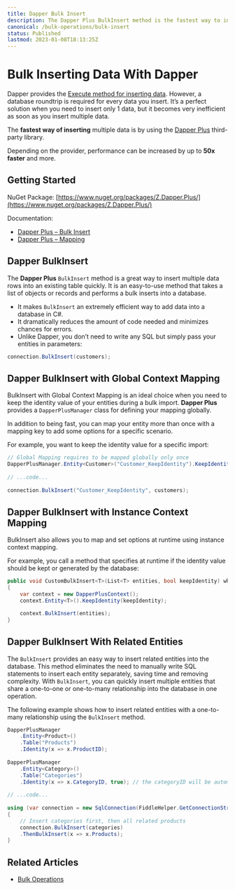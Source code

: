```yaml
---
title: Dapper Bulk Insert
description: The Dapper Plus BulkInsert method is the fastest way to insert entities in Dapper. Your performance is increased by up to 50x faster and more.
canonical: /bulk-operations/bulk-insert
status: Published
lastmod: 2023-01-08T18:13:25Z
---
```


# Bulk Inserting Data With Dapper

Dapper provides the [Execute method for inserting data](/non-query#dapper-insert). However, a database roundtrip is required for every data you insert. It’s a perfect solution when you need to insert only 1 data, but it becomes very inefficient as soon as you insert multiple data.

The **fastest way of inserting** multiple data is by using the [Dapper Plus](https://dapper-plus.net/) third-party library.

Depending on the provider, performance can be increased by up to **50x faster** and more.

## Getting Started

NuGet Package: [https://www.nuget.org/packages/Z.Dapper.Plus/](https://www.nuget.org/packages/Z.Dapper.Plus/)

Documentation:

- [Dapper Plus – Bulk Insert](https://dapper-plus.net/bulk-insert)
- [Dapper Plus – Mapping](https://dapper-plus.net/getting-started-mapping)

## Dapper BulkInsert

The **Dapper Plus** `BulkInsert` method is a great way to insert multiple data rows into an existing table quickly. It is an easy-to-use method that takes a list of objects or records and performs a bulk inserts into a database. 

 - It makes `BulkInsert` an extremely efficient way to add data into a database in C#. 
 - It dramatically reduces the amount of code needed and minimizes chances for errors.  
 - Unlike Dapper, you don’t need to write any SQL but simply pass your entities in parameters:

```csharp
connection.BulkInsert(customers);
```

## Dapper BulkInsert with Global Context Mapping

BulkInsert with Global Context Mapping is an ideal choice when you need to keep the identity value of your entities during a bulk import. **Dapper Plus** provides a `DapperPlusManager` class for defining your mapping globally.

In addition to being fast, you can map your entity more than once with a mapping key to add some options for a specific scenario.

For example, you want to keep the identity value for a specific import:

```csharp
// Global Mapping requires to be mapped globally only once
DapperPlusManager.Entity<Customer>("Customer_KeepIdentity").KeepIdentity(true);
 
// ...code...
 
connection.BulkInsert("Customer_KeepIdentity", customers);
```

## Dapper BulkInsert with Instance Context Mapping

BulkInsert also allows you to map and set options at runtime using instance context mapping.

For example, you call a method that specifies at runtime if the identity value should be kept or generated by the database:

```csharp
public void CustomBulkInsert<T>(List<T> entities, bool keepIdentity) where T: class
{
    var context = new DapperPlusContext();
    context.Entity<T>().KeepIdentity(keepIdentity);

    context.BulkInsert(entities);
}
```

## Dapper BulkInsert With Related Entities

The `BulkInsert` provides an easy way to insert related entities into the database. This method eliminates the need to manually write SQL statements to insert each entity separately, saving time and removing complexity. With `BulkInsert`, you can quickly insert multiple entities that share a one-to-one or one-to-many relationship into the database in one operation.

The following example shows how to insert related entities with a one-to-many relationship using the `BulkInsert` method.

```csharp
DapperPlusManager
    .Entity<Product>()
    .Table("Products")
    .Identity(x => x.ProductID);     
 
DapperPlusManager
    .Entity<Category>()
    .Table("Categories")
    .Identity(x => x.CategoryID, true); // the categoryID will be automatically propagated
	
// ...code...
 
using (var connection = new SqlConnection(FiddleHelper.GetConnectionStringSqlServerW3Schools()))
{    
	// Insert categories first, then all related products
    connection.BulkInsert(categories)
	.ThenBulkInsert(x => x.Products);
}
```

## Related Articles

- [Bulk Operations](/bulk-operations)